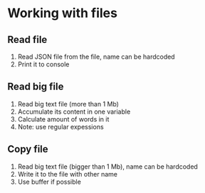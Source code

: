 # Working with files

## Read file

1. Read JSON file from the file, name can be hardcoded
1. Print it to console

## Read big file

1. Read big text file (more than 1 Mb)
1. Accumulate its content in one variable
1. Calculate amount of words in it
1. Note: use regular expessions

## Copy file

1. Read big text file (bigger than 1 Mb), name can be hardcoded
1. Write it to the file with other name
1. Use buffer if possible
